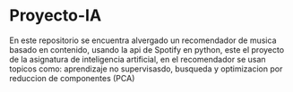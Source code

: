 # Proyecto-IA
En este repositorio se encuentra alvergado un recomendador de musica basado en contenido, usando la api de Spotify en python, este el proyecto de la asignatura de inteligencia artificial, en el recomendador se usan topicos como: aprendizaje no supervisasdo, busqueda y optimizacion por reduccion de componentes (PCA)  
